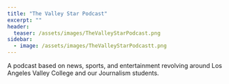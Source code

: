 ```yaml
---
title: "The Valley Star Podcast"
excerpt: ""
header:
  teaser: /assets/images/TheValleyStarPodcast.png
sidebar:
  - image: /assets/images/TheValleyStarPodcastt.png
---
```


A podcast based on news, sports, and entertainment revolving around Los Angeles Valley College and our Journalism students.
